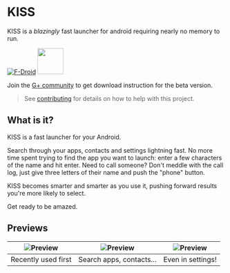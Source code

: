 KISS
======
KISS is a *blazingly* fast launcher for android requiring nearly no memory to run.

[![F-Droid](https://f-droid.org/wiki/images/0/06/F-Droid-button_get-it-on.png)](https://f-droid.org/repository/browse/?fdid=fr.neamar.kiss) <a href="https://play.google.com/store/apps/details?id=fr.neamar.kiss"><img src="https://play.google.com/intl/en_us/badges/images/generic/en_badge_web_generic.png" height="60"></a>

Join the [G+ community](https://plus.google.com/communities/116489528310489783081) to get download instruction for the beta version.

> See [contributing](CONTRIBUTING.md) for details on how to help with this project.


What is it?
------------
KISS is a fast launcher for your Android.

Search through your apps, contacts and settings lightning fast.
No more time spent trying to find the app you want to launch: enter a few characters of the name and hit enter.
Need to call someone? Don't meddle with the call log, just give three letters of their name and push the "phone" button.

KISS becomes smarter and smarter as you use it, pushing forward results you're more likely to select.

Get ready to be amazed.

Previews
---------------------

|![Preview](https://lh3.googleusercontent.com/1B-Vc9Tqh6bfGCVyKXkYSZycwY9Z4g6NxX3ULAKdCPgi9pmGHoyIelC4nsVbQK8d5l0i) | ![Preview](https://lh3.googleusercontent.com/ADlhgu6JBVOJRn_XS-BbFbw6HtGopVABpBSdBMfANXpGpicFY3jxVLcuBhnJ9QkSshTp) | ![Preview](https://lh3.googleusercontent.com/17JTZKi0wh8ReNTMmhEzoR1Iu_mirK867_H2GbMwDhFf8QwpqhxzccpBLAFo5DbFdg) |
|:-------------------:|:------------------------:|:-----------------:|
| Recently used first | Search apps, contacts... | Even in settings! |
